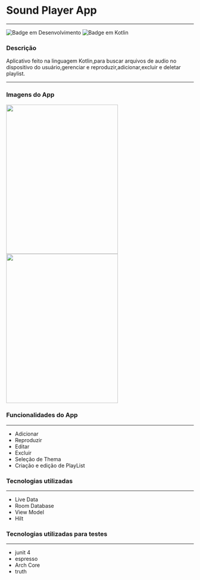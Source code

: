 
# Sound Player App
---

![Badge em Desenvolvimento](http://img.shields.io/static/v1?label=STATUS&message=EM%20DESENVOLVIMENTO&color=GREEN&style=for-the-badge)
![Badge em Kotlin](http://img.shields.io/static/v1?label=LENGUAGE&message=%20KOTLIN&color=BLUEN&style=for-the-badge)

### Descrição

<p>
  Aplicativo feito na linguagem Kotlin,para buscar arquivos de audio no dispositivo do usuário,gerenciar e reproduzir,adicionar,excluir e deletar playlist.
</p>

 ---
### Imagens do App

<img src="https://github.com/R0nald0/SoundPlayer/assets/40528885/08c5d63e-9d07-451d-8358-5142e16bfffe" width="300" height="400">
<img src="https://github.com/R0nald0/SoundPlayer/assets/40528885/d4bc4c3e-f2a2-40b7-a802-1bfff6ef65e8" width="300" height="400">

### Funcionalidades do App
---
 
 * Adicionar
 * Reproduzir
 * Editar
 * Excluir
 * Seleção de Thema
 * Criação e edição de PlayList
 
 ### Tecnologias utilizadas
 ---
 * Live Data
 * Room Database
 * View Model
 * Hilt
 
  ### Tecnologias utilizadas para testes
  ---
  * junit 4
  * espresso
  * Arch Core
  * truth
  
